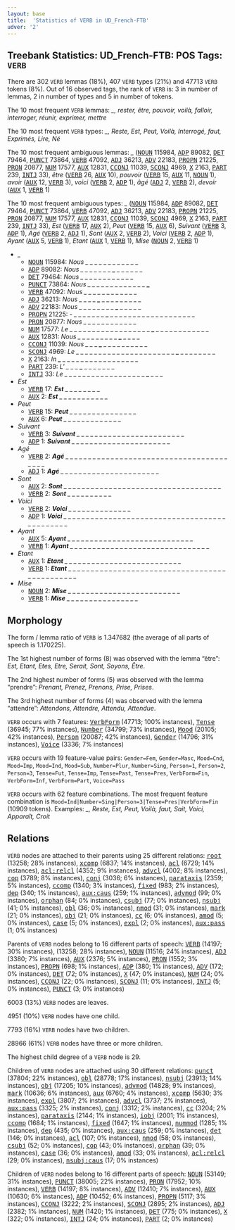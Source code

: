 ```yaml
---
layout: base
title:  'Statistics of VERB in UD_French-FTB'
udver: '2'
---
```


## Treebank Statistics: UD_French-FTB: POS Tags: `VERB`

There are 302 `VERB` lemmas (18%), 407 `VERB` types (21%) and 47713 `VERB` tokens (8%).
Out of 16 observed tags, the rank of `VERB` is: 3 in number of lemmas, 2 in number of types and 5 in number of tokens.

The 10 most frequent `VERB` lemmas: <em>_, rester, être, pouvoir, voilà, falloir, interroger, réunir, exprimer, mettre</em>

The 10 most frequent `VERB` types:  <em>_, Reste, Est, Peut, Voilà, Interrogé, faut, Exprimés, Lire, Né</em>

The 10 most frequent ambiguous lemmas: <em>_</em> (<tt><a href="fr_ftb-pos-NOUN.html">NOUN</a></tt> 115984, <tt><a href="fr_ftb-pos-ADP.html">ADP</a></tt> 89082, <tt><a href="fr_ftb-pos-DET.html">DET</a></tt> 79464, <tt><a href="fr_ftb-pos-PUNCT.html">PUNCT</a></tt> 73864, <tt><a href="fr_ftb-pos-VERB.html">VERB</a></tt> 47092, <tt><a href="fr_ftb-pos-ADJ.html">ADJ</a></tt> 36213, <tt><a href="fr_ftb-pos-ADV.html">ADV</a></tt> 22183, <tt><a href="fr_ftb-pos-PROPN.html">PROPN</a></tt> 21225, <tt><a href="fr_ftb-pos-PRON.html">PRON</a></tt> 20877, <tt><a href="fr_ftb-pos-NUM.html">NUM</a></tt> 17577, <tt><a href="fr_ftb-pos-AUX.html">AUX</a></tt> 12831, <tt><a href="fr_ftb-pos-CCONJ.html">CCONJ</a></tt> 11039, <tt><a href="fr_ftb-pos-SCONJ.html">SCONJ</a></tt> 4969, <tt><a href="fr_ftb-pos-X.html">X</a></tt> 2163, <tt><a href="fr_ftb-pos-PART.html">PART</a></tt> 239, <tt><a href="fr_ftb-pos-INTJ.html">INTJ</a></tt> 33), <em>être</em> (<tt><a href="fr_ftb-pos-VERB.html">VERB</a></tt> 26, <tt><a href="fr_ftb-pos-AUX.html">AUX</a></tt> 10), <em>pouvoir</em> (<tt><a href="fr_ftb-pos-VERB.html">VERB</a></tt> 15, <tt><a href="fr_ftb-pos-AUX.html">AUX</a></tt> 11, <tt><a href="fr_ftb-pos-NOUN.html">NOUN</a></tt> 1), <em>avoir</em> (<tt><a href="fr_ftb-pos-AUX.html">AUX</a></tt> 12, <tt><a href="fr_ftb-pos-VERB.html">VERB</a></tt> 3), <em>voici</em> (<tt><a href="fr_ftb-pos-VERB.html">VERB</a></tt> 2, <tt><a href="fr_ftb-pos-ADP.html">ADP</a></tt> 1), <em>âgé</em> (<tt><a href="fr_ftb-pos-ADJ.html">ADJ</a></tt> 2, <tt><a href="fr_ftb-pos-VERB.html">VERB</a></tt> 2), <em>devoir</em> (<tt><a href="fr_ftb-pos-AUX.html">AUX</a></tt> 1, <tt><a href="fr_ftb-pos-VERB.html">VERB</a></tt> 1)

The 10 most frequent ambiguous types:  <em>_</em> (<tt><a href="fr_ftb-pos-NOUN.html">NOUN</a></tt> 115984, <tt><a href="fr_ftb-pos-ADP.html">ADP</a></tt> 89082, <tt><a href="fr_ftb-pos-DET.html">DET</a></tt> 79464, <tt><a href="fr_ftb-pos-PUNCT.html">PUNCT</a></tt> 73864, <tt><a href="fr_ftb-pos-VERB.html">VERB</a></tt> 47092, <tt><a href="fr_ftb-pos-ADJ.html">ADJ</a></tt> 36213, <tt><a href="fr_ftb-pos-ADV.html">ADV</a></tt> 22183, <tt><a href="fr_ftb-pos-PROPN.html">PROPN</a></tt> 21225, <tt><a href="fr_ftb-pos-PRON.html">PRON</a></tt> 20877, <tt><a href="fr_ftb-pos-NUM.html">NUM</a></tt> 17577, <tt><a href="fr_ftb-pos-AUX.html">AUX</a></tt> 12831, <tt><a href="fr_ftb-pos-CCONJ.html">CCONJ</a></tt> 11039, <tt><a href="fr_ftb-pos-SCONJ.html">SCONJ</a></tt> 4969, <tt><a href="fr_ftb-pos-X.html">X</a></tt> 2163, <tt><a href="fr_ftb-pos-PART.html">PART</a></tt> 239, <tt><a href="fr_ftb-pos-INTJ.html">INTJ</a></tt> 33), <em>Est</em> (<tt><a href="fr_ftb-pos-VERB.html">VERB</a></tt> 17, <tt><a href="fr_ftb-pos-AUX.html">AUX</a></tt> 2), <em>Peut</em> (<tt><a href="fr_ftb-pos-VERB.html">VERB</a></tt> 15, <tt><a href="fr_ftb-pos-AUX.html">AUX</a></tt> 6), <em>Suivant</em> (<tt><a href="fr_ftb-pos-VERB.html">VERB</a></tt> 3, <tt><a href="fr_ftb-pos-ADP.html">ADP</a></tt> 1), <em>Agé</em> (<tt><a href="fr_ftb-pos-VERB.html">VERB</a></tt> 2, <tt><a href="fr_ftb-pos-ADJ.html">ADJ</a></tt> 1), <em>Sont</em> (<tt><a href="fr_ftb-pos-AUX.html">AUX</a></tt> 2, <tt><a href="fr_ftb-pos-VERB.html">VERB</a></tt> 2), <em>Voici</em> (<tt><a href="fr_ftb-pos-VERB.html">VERB</a></tt> 2, <tt><a href="fr_ftb-pos-ADP.html">ADP</a></tt> 1), <em>Ayant</em> (<tt><a href="fr_ftb-pos-AUX.html">AUX</a></tt> 5, <tt><a href="fr_ftb-pos-VERB.html">VERB</a></tt> 1), <em>Etant</em> (<tt><a href="fr_ftb-pos-AUX.html">AUX</a></tt> 1, <tt><a href="fr_ftb-pos-VERB.html">VERB</a></tt> 1), <em>Mise</em> (<tt><a href="fr_ftb-pos-NOUN.html">NOUN</a></tt> 2, <tt><a href="fr_ftb-pos-VERB.html">VERB</a></tt> 1)


* <em>_</em>
  * <tt><a href="fr_ftb-pos-NOUN.html">NOUN</a></tt> 115984: <em>Nous _ _ <b>_</b> _ _ _ <b>_</b> _ _ _ _ _ _ _</em>
  * <tt><a href="fr_ftb-pos-ADP.html">ADP</a></tt> 89082: <em>Nous _ _ _ _ _ _ _ <b>_</b> _ _ _ _ _ _</em>
  * <tt><a href="fr_ftb-pos-DET.html">DET</a></tt> 79464: <em>Nous _ <b>_</b> _ _ _ <b>_</b> _ _ _ _ _ _ _ _</em>
  * <tt><a href="fr_ftb-pos-PUNCT.html">PUNCT</a></tt> 73864: <em>Nous _ _ _ _ _ _ _ _ _ _ _ _ _ <b>_</b></em>
  * <tt><a href="fr_ftb-pos-VERB.html">VERB</a></tt> 47092: <em>Nous <b>_</b> _ _ _ _ _ _ _ _ _ _ _ <b>_</b> _</em>
  * <tt><a href="fr_ftb-pos-ADJ.html">ADJ</a></tt> 36213: <em>Nous _ _ _ _ <b>_</b> _ _ _ _ _ _ _ _ _</em>
  * <tt><a href="fr_ftb-pos-ADV.html">ADV</a></tt> 22183: <em>Nous _ _ _ _ _ _ _ _ <b>_</b> _ _ _ _ _</em>
  * <tt><a href="fr_ftb-pos-PROPN.html">PROPN</a></tt> 21225: <em>- _ _ _ _ _ _ _ <b>_</b> _ _ _ _ _ _ _ _ _ _ _ _ _ _ _ _ _ _ _</em>
  * <tt><a href="fr_ftb-pos-PRON.html">PRON</a></tt> 20877: <em>Nous _ _ _ _ _ _ _ _ _ _ <b>_</b> <b>_</b> _ _</em>
  * <tt><a href="fr_ftb-pos-NUM.html">NUM</a></tt> 17577: <em>Le _ _ _ _ _ _ _ _ _ _ _ _ _ _ _ _ _ _ <b>_</b> _ _ _ _ _ _ _ _ _ _ _ _</em>
  * <tt><a href="fr_ftb-pos-AUX.html">AUX</a></tt> 12831: <em>Nous _ _ _ _ _ _ _ _ _ <b>_</b> _ _ _ _</em>
  * <tt><a href="fr_ftb-pos-CCONJ.html">CCONJ</a></tt> 11039: <em>Nous _ _ _ <b>_</b> _ _ _ _ _ _ _ _ _ _</em>
  * <tt><a href="fr_ftb-pos-SCONJ.html">SCONJ</a></tt> 4969: <em>Le _ _ _ _ _ _ _ _ _ _ _ _ _ _ _ _ _ _ _ _ _ _ <b>_</b> _ _ _ _ _ _ _ _</em>
  * <tt><a href="fr_ftb-pos-X.html">X</a></tt> 2163: <em>In <b>_</b> _ _ _ _ _ _ _ _ _ _ _ _ _ _ _ _ _</em>
  * <tt><a href="fr_ftb-pos-PART.html">PART</a></tt> 239: <em>L' _ _ _ <b>_</b> _ _ _ _ _ _ _</em>
  * <tt><a href="fr_ftb-pos-INTJ.html">INTJ</a></tt> 33: <em>Le _ _ _ _ _ _ _ _ _ _ _ _ _ _ _ _ _ _ <b>_</b> _ _ _</em>
* <em>Est</em>
  * <tt><a href="fr_ftb-pos-VERB.html">VERB</a></tt> 17: <em><b>Est</b> _ _ _ _ _ _ _ _</em>
  * <tt><a href="fr_ftb-pos-AUX.html">AUX</a></tt> 2: <em><b>Est</b> _ _ _ _ _ _ _ _ _ _ _</em>
* <em>Peut</em>
  * <tt><a href="fr_ftb-pos-VERB.html">VERB</a></tt> 15: <em><b>Peut</b> _ _ _ _ _ _ _ _ _ _ _ _ _ _ _</em>
  * <tt><a href="fr_ftb-pos-AUX.html">AUX</a></tt> 6: <em><b>Peut</b> _ _ _ _ _ _ _ _ _ _ _ _ _</em>
* <em>Suivant</em>
  * <tt><a href="fr_ftb-pos-VERB.html">VERB</a></tt> 3: <em><b>Suivant</b> _ _ _ _ _ _ _ _ _ _ _ _ _ _ _ _ _ _ _ _ _ _ _ _</em>
  * <tt><a href="fr_ftb-pos-ADP.html">ADP</a></tt> 1: <em><b>Suivant</b> _ _ _ _ _ _ _ _ _ _ _ _ _ _ _ _ _ _ _ _ _ _</em>
* <em>Agé</em>
  * <tt><a href="fr_ftb-pos-VERB.html">VERB</a></tt> 2: <em><b>Agé</b> _ _ _ _ _ _ _ _ _ _ _ _ _ _ _ _ _ _ _ _ _ _ _ _ _ _ _ _ _ _ _ _ _ _ _ _ _ _ _ _</em>
  * <tt><a href="fr_ftb-pos-ADJ.html">ADJ</a></tt> 1: <em><b>Agé</b> _ _ _ _ _ _ _ _ _ _ _ _ _ _ _ _ _ _ _ _ _ _</em>
* <em>Sont</em>
  * <tt><a href="fr_ftb-pos-AUX.html">AUX</a></tt> 2: <em><b>Sont</b> _ _ _ _ _ _ _ _ _ _ _ _ _ _ _ _ _ _ _ _ _ _ _ _ _ _ _ _ _ _ _ _ _ _ _</em>
  * <tt><a href="fr_ftb-pos-VERB.html">VERB</a></tt> 2: <em><b>Sont</b> _ _ _ _ _ _ _ _ _ _</em>
* <em>Voici</em>
  * <tt><a href="fr_ftb-pos-VERB.html">VERB</a></tt> 2: <em><b>Voici</b> _ _ _ _ _ _ _ _ _ _ _ _ _ _</em>
  * <tt><a href="fr_ftb-pos-ADP.html">ADP</a></tt> 1: <em><b>Voici</b> _ _ _ _ _ _ _ _ _ _ _ _ _ _ _ _ _ _ _ _ _ _ _ _ _ _ _ _ _ _ _ _ _ _ _ _ _ _ _ _ _ _ _ _ _</em>
* <em>Ayant</em>
  * <tt><a href="fr_ftb-pos-AUX.html">AUX</a></tt> 5: <em><b>Ayant</b> _ _ _ _ _ _ _ _ _ _ _ _ _ _ _ _ _ _ _ _ _ _ _ _ _ _ _ _</em>
  * <tt><a href="fr_ftb-pos-VERB.html">VERB</a></tt> 1: <em><b>Ayant</b> _ _ _ _ _ _ _ _ _ _ _ _ _ _ _ _ _ _ _ _ _ _ _ _ _ _ _ _ _ _ _</em>
* <em>Etant</em>
  * <tt><a href="fr_ftb-pos-AUX.html">AUX</a></tt> 1: <em><b>Etant</b> _ _ _ _ _ _ _ _ _ _ _ _ _ _ _ _ _ _ _ _ _ _ _ _ _ _</em>
  * <tt><a href="fr_ftb-pos-VERB.html">VERB</a></tt> 1: <em><b>Etant</b> _ _ _ _ _ _ _ _ _ _ _ _ _ _ _ _ _ _ _ _ _ _ _ _ _ _ _ _ _ _ _ _ _ _ _ _ _ _ _ _ _ _ _ _ _ _</em>
* <em>Mise</em>
  * <tt><a href="fr_ftb-pos-NOUN.html">NOUN</a></tt> 2: <em><b>Mise</b> _ _ _ _ _ _ _ _ _ _ _ _ _ _ _ _ _ _ _ _ _ _ _ _ _</em>
  * <tt><a href="fr_ftb-pos-VERB.html">VERB</a></tt> 1: <em><b>Mise</b> _ _ _ _ _ _ _ _ _ _ _ _ _ _ _ _</em>

## Morphology

The form / lemma ratio of `VERB` is 1.347682 (the average of all parts of speech is 1.170225).

The 1st highest number of forms (8) was observed with the lemma “être”: <em>Est, Etant, Etes, Etre, Serait, Sont, Soyons, Être</em>.

The 2nd highest number of forms (5) was observed with the lemma “prendre”: <em>Prenant, Prenez, Prenons, Prise, Prises</em>.

The 3rd highest number of forms (4) was observed with the lemma “attendre”: <em>Attendons, Attendre, Attendu, Attendue</em>.

`VERB` occurs with 7 features: <tt><a href="fr_ftb-feat-VerbForm.html">VerbForm</a></tt> (47713; 100% instances), <tt><a href="fr_ftb-feat-Tense.html">Tense</a></tt> (36945; 77% instances), <tt><a href="fr_ftb-feat-Number.html">Number</a></tt> (34799; 73% instances), <tt><a href="fr_ftb-feat-Mood.html">Mood</a></tt> (20105; 42% instances), <tt><a href="fr_ftb-feat-Person.html">Person</a></tt> (20087; 42% instances), <tt><a href="fr_ftb-feat-Gender.html">Gender</a></tt> (14796; 31% instances), <tt><a href="fr_ftb-feat-Voice.html">Voice</a></tt> (3336; 7% instances)

`VERB` occurs with 19 feature-value pairs: `Gender=Fem`, `Gender=Masc`, `Mood=Cnd`, `Mood=Imp`, `Mood=Ind`, `Mood=Sub`, `Number=Plur`, `Number=Sing`, `Person=1`, `Person=2`, `Person=3`, `Tense=Fut`, `Tense=Imp`, `Tense=Past`, `Tense=Pres`, `VerbForm=Fin`, `VerbForm=Inf`, `VerbForm=Part`, `Voice=Pass`

`VERB` occurs with 62 feature combinations.
The most frequent feature combination is `Mood=Ind|Number=Sing|Person=3|Tense=Pres|VerbForm=Fin` (10909 tokens).
Examples: <em>_, Reste, Est, Peut, Voilà, faut, Sait, Voici, Apparaît, Croit</em>


## Relations

`VERB` nodes are attached to their parents using 25 different relations: <tt><a href="fr_ftb-dep-root.html">root</a></tt> (13258; 28% instances), <tt><a href="fr_ftb-dep-xcomp.html">xcomp</a></tt> (6837; 14% instances), <tt><a href="fr_ftb-dep-acl.html">acl</a></tt> (6729; 14% instances), <tt><a href="fr_ftb-dep-acl-relcl.html">acl:relcl</a></tt> (4352; 9% instances), <tt><a href="fr_ftb-dep-advcl.html">advcl</a></tt> (4002; 8% instances), <tt><a href="fr_ftb-dep-cop.html">cop</a></tt> (3789; 8% instances), <tt><a href="fr_ftb-dep-conj.html">conj</a></tt> (3036; 6% instances), <tt><a href="fr_ftb-dep-parataxis.html">parataxis</a></tt> (2359; 5% instances), <tt><a href="fr_ftb-dep-ccomp.html">ccomp</a></tt> (1340; 3% instances), <tt><a href="fr_ftb-dep-fixed.html">fixed</a></tt> (983; 2% instances), <tt><a href="fr_ftb-dep-dep.html">dep</a></tt> (340; 1% instances), <tt><a href="fr_ftb-dep-aux-caus.html">aux:caus</a></tt> (259; 1% instances), <tt><a href="fr_ftb-dep-advmod.html">advmod</a></tt> (99; 0% instances), <tt><a href="fr_ftb-dep-orphan.html">orphan</a></tt> (84; 0% instances), <tt><a href="fr_ftb-dep-csubj.html">csubj</a></tt> (77; 0% instances), <tt><a href="fr_ftb-dep-nsubj.html">nsubj</a></tt> (41; 0% instances), <tt><a href="fr_ftb-dep-obl.html">obl</a></tt> (36; 0% instances), <tt><a href="fr_ftb-dep-nmod.html">nmod</a></tt> (31; 0% instances), <tt><a href="fr_ftb-dep-mark.html">mark</a></tt> (21; 0% instances), <tt><a href="fr_ftb-dep-obj.html">obj</a></tt> (21; 0% instances), <tt><a href="fr_ftb-dep-cc.html">cc</a></tt> (6; 0% instances), <tt><a href="fr_ftb-dep-amod.html">amod</a></tt> (5; 0% instances), <tt><a href="fr_ftb-dep-case.html">case</a></tt> (5; 0% instances), <tt><a href="fr_ftb-dep-expl.html">expl</a></tt> (2; 0% instances), <tt><a href="fr_ftb-dep-aux-pass.html">aux:pass</a></tt> (1; 0% instances)

Parents of `VERB` nodes belong to 16 different parts of speech: <tt><a href="fr_ftb-pos-VERB.html">VERB</a></tt> (14197; 30% instances),  (13258; 28% instances), <tt><a href="fr_ftb-pos-NOUN.html">NOUN</a></tt> (11516; 24% instances), <tt><a href="fr_ftb-pos-ADJ.html">ADJ</a></tt> (3380; 7% instances), <tt><a href="fr_ftb-pos-AUX.html">AUX</a></tt> (2376; 5% instances), <tt><a href="fr_ftb-pos-PRON.html">PRON</a></tt> (1552; 3% instances), <tt><a href="fr_ftb-pos-PROPN.html">PROPN</a></tt> (698; 1% instances), <tt><a href="fr_ftb-pos-ADP.html">ADP</a></tt> (380; 1% instances), <tt><a href="fr_ftb-pos-ADV.html">ADV</a></tt> (172; 0% instances), <tt><a href="fr_ftb-pos-DET.html">DET</a></tt> (72; 0% instances), <tt><a href="fr_ftb-pos-X.html">X</a></tt> (47; 0% instances), <tt><a href="fr_ftb-pos-NUM.html">NUM</a></tt> (24; 0% instances), <tt><a href="fr_ftb-pos-CCONJ.html">CCONJ</a></tt> (22; 0% instances), <tt><a href="fr_ftb-pos-SCONJ.html">SCONJ</a></tt> (11; 0% instances), <tt><a href="fr_ftb-pos-INTJ.html">INTJ</a></tt> (5; 0% instances), <tt><a href="fr_ftb-pos-PUNCT.html">PUNCT</a></tt> (3; 0% instances)

6003 (13%) `VERB` nodes are leaves.

4951 (10%) `VERB` nodes have one child.

7793 (16%) `VERB` nodes have two children.

28966 (61%) `VERB` nodes have three or more children.

The highest child degree of a `VERB` node is 29.

Children of `VERB` nodes are attached using 30 different relations: <tt><a href="fr_ftb-dep-punct.html">punct</a></tt> (37804; 22% instances), <tt><a href="fr_ftb-dep-obl.html">obl</a></tt> (28778; 17% instances), <tt><a href="fr_ftb-dep-nsubj.html">nsubj</a></tt> (23913; 14% instances), <tt><a href="fr_ftb-dep-obj.html">obj</a></tt> (17205; 10% instances), <tt><a href="fr_ftb-dep-advmod.html">advmod</a></tt> (14828; 9% instances), <tt><a href="fr_ftb-dep-mark.html">mark</a></tt> (10636; 6% instances), <tt><a href="fr_ftb-dep-aux.html">aux</a></tt> (6760; 4% instances), <tt><a href="fr_ftb-dep-xcomp.html">xcomp</a></tt> (5630; 3% instances), <tt><a href="fr_ftb-dep-expl.html">expl</a></tt> (3807; 2% instances), <tt><a href="fr_ftb-dep-advcl.html">advcl</a></tt> (3737; 2% instances), <tt><a href="fr_ftb-dep-aux-pass.html">aux:pass</a></tt> (3325; 2% instances), <tt><a href="fr_ftb-dep-conj.html">conj</a></tt> (3312; 2% instances), <tt><a href="fr_ftb-dep-cc.html">cc</a></tt> (3204; 2% instances), <tt><a href="fr_ftb-dep-parataxis.html">parataxis</a></tt> (2144; 1% instances), <tt><a href="fr_ftb-dep-iobj.html">iobj</a></tt> (2001; 1% instances), <tt><a href="fr_ftb-dep-ccomp.html">ccomp</a></tt> (1684; 1% instances), <tt><a href="fr_ftb-dep-fixed.html">fixed</a></tt> (1647; 1% instances), <tt><a href="fr_ftb-dep-nummod.html">nummod</a></tt> (1285; 1% instances), <tt><a href="fr_ftb-dep-dep.html">dep</a></tt> (435; 0% instances), <tt><a href="fr_ftb-dep-aux-caus.html">aux:caus</a></tt> (259; 0% instances), <tt><a href="fr_ftb-dep-det.html">det</a></tt> (146; 0% instances), <tt><a href="fr_ftb-dep-acl.html">acl</a></tt> (107; 0% instances), <tt><a href="fr_ftb-dep-nmod.html">nmod</a></tt> (58; 0% instances), <tt><a href="fr_ftb-dep-csubj.html">csubj</a></tt> (52; 0% instances), <tt><a href="fr_ftb-dep-cop.html">cop</a></tt> (43; 0% instances), <tt><a href="fr_ftb-dep-orphan.html">orphan</a></tt> (39; 0% instances), <tt><a href="fr_ftb-dep-case.html">case</a></tt> (36; 0% instances), <tt><a href="fr_ftb-dep-amod.html">amod</a></tt> (33; 0% instances), <tt><a href="fr_ftb-dep-acl-relcl.html">acl:relcl</a></tt> (29; 0% instances), <tt><a href="fr_ftb-dep-nsubj-caus.html">nsubj:caus</a></tt> (17; 0% instances)

Children of `VERB` nodes belong to 16 different parts of speech: <tt><a href="fr_ftb-pos-NOUN.html">NOUN</a></tt> (53149; 31% instances), <tt><a href="fr_ftb-pos-PUNCT.html">PUNCT</a></tt> (38005; 22% instances), <tt><a href="fr_ftb-pos-PRON.html">PRON</a></tt> (17952; 10% instances), <tt><a href="fr_ftb-pos-VERB.html">VERB</a></tt> (14197; 8% instances), <tt><a href="fr_ftb-pos-ADV.html">ADV</a></tt> (12410; 7% instances), <tt><a href="fr_ftb-pos-AUX.html">AUX</a></tt> (10630; 6% instances), <tt><a href="fr_ftb-pos-ADP.html">ADP</a></tt> (10452; 6% instances), <tt><a href="fr_ftb-pos-PROPN.html">PROPN</a></tt> (5117; 3% instances), <tt><a href="fr_ftb-pos-CCONJ.html">CCONJ</a></tt> (3222; 2% instances), <tt><a href="fr_ftb-pos-SCONJ.html">SCONJ</a></tt> (2895; 2% instances), <tt><a href="fr_ftb-pos-ADJ.html">ADJ</a></tt> (2382; 1% instances), <tt><a href="fr_ftb-pos-NUM.html">NUM</a></tt> (1420; 1% instances), <tt><a href="fr_ftb-pos-DET.html">DET</a></tt> (775; 0% instances), <tt><a href="fr_ftb-pos-X.html">X</a></tt> (322; 0% instances), <tt><a href="fr_ftb-pos-INTJ.html">INTJ</a></tt> (24; 0% instances), <tt><a href="fr_ftb-pos-PART.html">PART</a></tt> (2; 0% instances)

